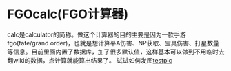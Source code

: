 # FGOcalc(FGO计算器)
calc是calculator的简称。做这个计算器的目的主要是因为一款手游fgo(fate/grand order)，也就是想计算平A伤害、NP获取、宝具伤害、打星数量等信息。目前里面内置了数据库，加了很多默认值，这样基本可以做到不用临时去翻wiki的数据，点计算就能算出结果了。
试试如何发图[testpic](http://www.phantancy.org/bg_chino.png)
